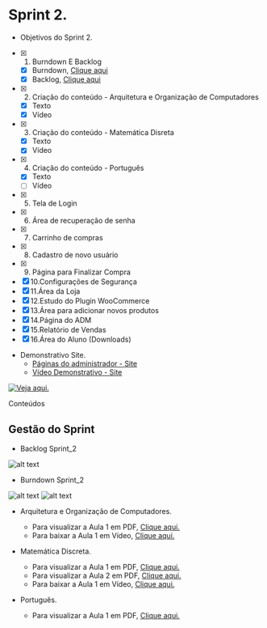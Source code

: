 # Sprint 2.
 
 
 * Objetivos do Sprint 2.

- [x] 1. Burndown E Backlog
   - [x] Burndown, [Clique aqui](https://github.com/HarielThums/ProjetoIntegrador01/tree/main/Burndown%20e%20Backlog)
   - [x] Backlog, [Clique aqui](https://github.com/HarielThums/ProjetoIntegrador01/tree/main/Burndown%20e%20Backlog)
- [x] 2. Criação do conteúdo - Arquitetura e Organização de Computadores
   * [x] Texto
   * [x] Vídeo
- [x] 3. Criação do conteúdo - Matemática Disreta
   * [x] Texto
   * [x] Vídeo
- [x] 4. Criação do conteúdo - Português
   * [x] Texto
   * [ ] Vídeo
- [x] 5. Tela de Login
- [x] 6. Área de recuperação de senha
- [x] 7. Carrinho de compras
- [x] 8. Cadastro de novo usuário
- [x] 9. Página para Finalizar Compra
- [x] 10.Configurações de Segurança
- [x] 11.Área da Loja
- [x] 12.Estudo do Plugin WooCommerce
- [x] 13.Área para adicionar novos produtos
- [x] 14.Página do ADM
- [x] 15.Relatório de Vendas
- [x] 16.Área do Aluno (Downloads)

* Demonstrativo Site.
   * [Páginas do administrador - Site](https://github.com/HarielThums/ProjetoIntegrador01/tree/main/Sprint2/Site/Imagens%20Site)
   * [Vídeo Demonstrativo - Site](https://www.youtube.com/embed/G75YrICEaOg)

[![Veja aqui.](https://i.imgur.com/Mhzeb1E.png)](https://www.youtube.com/embed/G75YrICEaOg)

 Conteúdos 

## Gestão do Sprint

   * Backlog Sprint_2

![alt text](https://github.com/HarielThums/ProjetoIntegrador01/blob/main/Burndown%20e%20Backlog/Backlog%20Sprint_2.1.jpeg)

   * Burndown Sprint_2

![alt text](https://github.com/HarielThums/ProjetoIntegrador01/blob/main/Burndown%20e%20Backlog/Burndown%20Sprint_2.1.jpeg)
![alt text](https://github.com/HarielThums/ProjetoIntegrador01/blob/main/Burndown%20e%20Backlog/Burndown%20Sprint_2.jpeg)


* Arquitetura e Organização de Computadores.
   * Para visualizar a Aula 1 em PDF,  [Clique aqui.](https://github.com/HarielThums/ProjetoIntegrador01/blob/main/Sprint2/Conte%C3%BAdos/AOC/Arquitetura%20e%20Organiza%C3%A7%C3%A3o%20de%20Computadores.pdf)
   * Para baixar a Aula 1 em Vídeo, [Clique aqui.](https://raw.githubusercontent.com/HarielThums/ProjetoIntegrador01/main/Sprint2/Conte%C3%BAdos/AOC/AOC%20-%20AULA%201.rar)

* Matemática Discreta.
   * Para visualizar a Aula 1 em PDF,  [Clique aqui.](https://github.com/HarielThums/ProjetoIntegrador01/blob/main/Sprint2/Conte%C3%BAdos/Matem%C3%A1tica%20Discreta/Matem%C3%A1tica%20Discreta01.pdf)
   * Para visualizar a Aula 2 em PDF,  [Clique aqui.](https://github.com/HarielThums/ProjetoIntegrador01/blob/main/Sprint2/Conte%C3%BAdos/Matem%C3%A1tica%20Discreta/Matem%C3%A1tica%20Discreta02.pdf)
   * Para baixar a Aula 1 em Vídeo, [Clique aqui.](https://raw.githubusercontent.com/HarielThums/ProjetoIntegrador01/main/Sprint2/Conte%C3%BAdos/Matem%C3%A1tica%20Discreta/Matematica%20Discreta.rar)

* Português.
   * Para visualizar a Aula 1 em PDF,  [Clique aqui.](https://github.com/HarielThums/ProjetoIntegrador01/blob/main/Sprint2/Conte%C3%BAdos/Portugu%C3%AAs/Portugu%C3%AAs.docx.pdf)